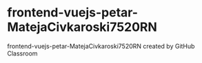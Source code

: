 # frontend-vuejs-petar-MatejaCivkaroski7520RN
frontend-vuejs-petar-MatejaCivkaroski7520RN created by GitHub Classroom
